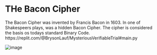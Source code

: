 <h1> THe Bacon Cipher </h1>

<p> The Bacon Cipher was invented by Francis Bacon in 1603. In one of Shakespeers plays, was a hidden Bacon Cipher. The cipher is considered the basis os todays standard Binary Code. https://replit.com/@BrysonLauf/MysteriousVerifiableTrial#main.py </p>
  
  
  ![image](https://user-images.githubusercontent.com/91627180/142462088-e70827b2-24d0-4e9a-b60f-0b3274cdb611.png) 
